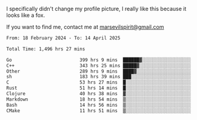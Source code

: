 I specifically didn't change my profile picture, I really like this because it looks like a fox.

If you want to find me, contact me at marsevilspirit@gmail.com

<!--START_SECTION:waka-->

```txt
From: 18 February 2024 - To: 14 April 2025

Total Time: 1,496 hrs 27 mins

Go                         399 hrs 9 mins  ██████▓░░░░░░░░░░░░░░░░░░   26.67 %
C++                        343 hrs 25 mins █████▓░░░░░░░░░░░░░░░░░░░   22.95 %
Other                      289 hrs 9 mins  ████▓░░░░░░░░░░░░░░░░░░░░   19.32 %
sh                         183 hrs 39 mins ███░░░░░░░░░░░░░░░░░░░░░░   12.27 %
C                          53 hrs 27 mins  █░░░░░░░░░░░░░░░░░░░░░░░░   03.57 %
Rust                       51 hrs 14 mins  █░░░░░░░░░░░░░░░░░░░░░░░░   03.42 %
Clojure                    40 hrs 38 mins  ▓░░░░░░░░░░░░░░░░░░░░░░░░   02.72 %
Markdown                   18 hrs 54 mins  ▒░░░░░░░░░░░░░░░░░░░░░░░░   01.26 %
Bash                       14 hrs 56 mins  ▒░░░░░░░░░░░░░░░░░░░░░░░░   01.00 %
CMake                      11 hrs 51 mins  ▒░░░░░░░░░░░░░░░░░░░░░░░░   00.79 %
```

<!--END_SECTION:waka-->
